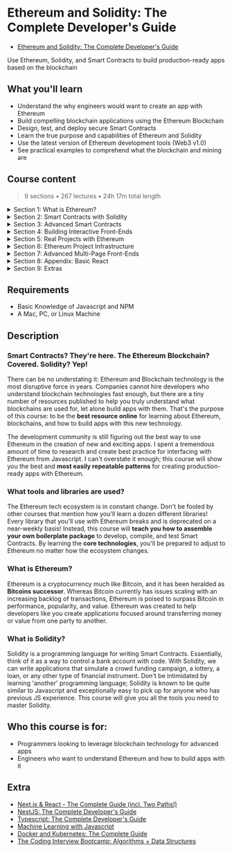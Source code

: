 # Ethereum and Solidity: The Complete Developer's Guide

- [Ethereum and Solidity: The Complete Developer's Guide](https://www.udemy.com/course/ethereum-and-solidity-the-complete-developers-guide/)

Use Ethereum, Solidity, and Smart Contracts to build production-ready apps based on the blockchain

##  What you'll learn
- Understand the why engineers would want to create an app with Ethereum
- Build compelling blockchain applications using the Ethereum Blockchain
- Design, test, and deploy secure Smart Contracts
- Learn the true purpose and capabilities of Ethereum and Solidity
- Use the latest version of Ethereum development tools (Web3 v1.0)
- See practical examples to comprehend what the blockchain and mining are

## Course content

> 9 sections • 267 lectures • 24h 17m total length

<details>
  <summary>Section 1: What is Ethereum?</summary>

  1.  [Introduction](contents/1_Introduction.md)
  1.  [Course Resources](contents/2_Course-Resources.md) 
  1.  [A Short History Lesson](contents/3_A-Short-History-Lesson.md)
  1.  [Link to Original Bitcoin White Paper](contents/4_Link-to-Original-Bitcoin-White-Paper.md)
  1.  [What is Ethereum?](contents/5_What-is-Ethereum%3F.md)
  1.  [Interfacing with Ethereum Networks](contents/6_Interfacing-with-Ethereum-Networks.md) 
  1.  [Updated Metamask Setup for new UI](contents/7_Updated-Metamask-Setup-for-new-UI.md)
  1.  [Metamask Setup](contents/8_Metamask-Setup.md)  
  1.  [Ethereum Accounts](contents/9_Ethereum-Accounts.md)
  1.  [A Note About the Faucet](contents/10_A-Note-About-the-Faucet.md)
  1.  [Receiving Ether](contents/11_Receiving-Ether.md)
  1.  [What's a Transaction?](contents/12_What's-a-Transaction%3F.md)
  1.  [Why'd We Wait?](contents/13_Why'd-We-Wait%3F.md)
  1.  [A Quick Note About the Next Lecture](contents/14_A-Quick-Note-About-the-Next-Lecture.md)
  1.  [Basic Blockchains](contents/15_Basic-Blockchains.md)
  1.  [Block Time](contents/16_Block-Time.md)
  1.  [Smart Contracts](contents/17_Smart-Contracts.md)
  1.  [The Solidity Programming Language](contents/18_The-Solidity-Programming-Language.md)
  1.  [Updated Remix Instructions for new UI - Do Not Skip](contents/19_Updated-Remix-Instructions-for-new-UI-Do_Not_Skip.md)
  1.  [Our First Contract](contents/20_Our-First-Contract.md)
  1.  [Contract Structure](contents/21_Contract-Structure.md)
  1.  [Function Declarations](contents/22_Function-Declarations.md)
  1.  [Deploying Contract in New Remix UI](contents/23_Deploying-Contract-in-New-Remix-UI.md)
  1.  [Testing with Remix](contents/24_Testing-with-Remix.md)
  1.  [Redeploying Contracts](contents/25_Redeploying-Contracts.md)
  1.  [Behind the Scenes of Deployment](contents/26_Behind-the-Scenes-of-Deployment.md)
  1.  [More on Running Functions Than You Want to Know](contents/27_More-on-Running-Functions-Than-You-Want-to-Know.md)
  1.  [Wei vs Ether](contents/28_Wei-vs-Ether.md)
  1.  [Gas and Transactions](contents/29_Gas-and-Transactions.md)
  1.  [Mnemonic Phrases](contents/30_Mnemonic-Phrases.md)
  1.  [We Need More Test Ether!](contents/31_We-Need-More-Test-Ether!.md)
  1.  [Obtaining More Test Ether from Recommended Faucet](contents/32_Obtaining-More-Test-Ether-from-Recommended-Faucet-%5BREQUIRED%5D.md)
</details>

<details>
  <summary>Section 2: Smart Contracts with Solidity</summary>

  33.  [Installing Node.js, npm and Git](contents/33_Installing-Nodejs-npm-and-Git.md)
  1.  [Contract Deployment](contents/34_Contract-Deployment.md)
  1.  [Completed Boilerplate](contents/35_Completed-Boilerplate.md)
  1.  [Project Requirements](contents/36_Project-Requirements.md)
  1.  [Project File Walkthrough](contents/37_Project-File-Walkthrough.md)
  1.  [Syntax Highlighters](contents/38_Syntax-Highlighters.md)
  1.  [Compiling Solidity](contents/39_Compiling-Solidity.md)
  1.  [Invalid asm.js or Constructor Deprecation Warning](contents/40_Invalid-asmjs-or-Constructor-Deprecation-Warning.md)
  1.  [The Compile Script](contents/41_The-Compile-Script.md)
  1.  [Testing Architecture](contents/42_Testing-Architecture.md)
  1.  [Installing Modules](contents/43_Installing-Modules.md)
  1.  [Web3 Versioning](contents/44_Web3-Versioning.md)
  1.  [Web3 Providers](contents/45_Web3-Providers.md)
  1.  [Testing with Mocha](contents/46_Testing-with-Mocha.md)
  1.  [Mocha Structure](contents/47_Mocha-Structure.md)
  1.  [Fetching Accounts from Ganache](contents/48_Fetching-Accounts-from-Ganache.md)
  1.  [Refactor to Async/Await](contents/49_Refactor-to-Async_Await.md)
  1.  [Deployment with Web3](contents/50_Deployment-with-Web3.md)
  1.  [Deployed Inbox Overview](contents/51_Deployed-Inbox-Overview.md)
  1.  [Asserting Deployment](contents/52_Asserting-Deployment.md)
  1.  [Verifying the Initial Message](contents/53_Verifying-the-Initial-Message.md)
  1.  [Testing Message Updates](contents/54_Testing-Message-Updates.md)
  1.  [Deployment with Infura](contents/55_Deployment-with-Infura.md)
  1.  [Infura Signup](contents/56_Infura-Signup.md)
  1.  [Super Important Note about Seed / Recovery Phrase Security](contents/57_Super-Important-Note-about-Seed_Recovery-Phrase-Security.md)
  1.  [Wallet Provider Setup](contents/58_Wallet-Provider-Setup.md)
  1.  [Deployment to Rinkeby](contents/59_Deployment-to-Rinkeby.md)
  1.  [Observing Deployment on Etherscan](contents/60_Observing-Deployment-on-Etherscan.md)
  1.  [Remix Permissions and Metamask](contents/61_Remix-Permissions-and-Metamask.md)
  1.  [Deployed Contracts in Remix](contents/62_Deployed-Contracts-in-Remix.md)
  1.  [Project Review](contents/63_Project-Review.md)
  1.  [Updating Your Inbox Project to Solc v0.8.9](contents/64_Updating-Your-Inbox-Project-to-Solc-v0.8.9.md)
</details>

<details>
  <summary>Section 3: Advanced Smart Contracts</summary>

  65. [The Lottery Contract](contents/65_The-Lottery-Contract.md)
  1.  [Lottery Design](contents/66_Lottery-Design.md)
  1.  [Reminder on Updated Remix](contents/67_Reminder-on-Updated-Remix.md)
  1.  [Basic Solidity Types](contents/68_Basic-Solidity-Types.md)
  1.  [Starting the Lottery Contract](contents/69_Starting-the-Lottery-Contract.md)
  1.  [The Message Global Variable](contents/70_The-Message-Global-Variable.md)
  1.  [Overview of Arrays](contents/71_Overview-of-Arrays.md)
  1.  [Overview of Mappings and Structs](contents/72_Overview-of-Mappings-and-Structs.md)
  1.  [Big Solidity Gotcha](contents/73_Big-Solidity-Gotcha.md)
  1.  [Entering the Lottery](contents/74_Entering-the-Lottery.md)
  1.  [Validation with Require Statements](contents/75_Validation-with-Require-Statements.md)
  1.  [The Remix Debugger](contents/76_The-Remix-Debugger.md)
  1.  [Pseudo Random Number Generator](contents/77_Pseudo-Random-Number-Generator.md)
  1.  [Selecting a Winner](contents/78_Selecting-a-Winner.md)
  1.  [Sending Ether from Contracts](contents/79_Sending-Ether-from-Contracts.md)
  1.  [Resetting Contract State](contents/80_Resetting-Contract-State.md)
  1.  [Requiring Managers](contents/81_Requiring-Managers.md)
  1.  [Function Modifiers](contents/82_Function-Modifiers.md)
  1.  [Returning Players Array](contents/83_Returning-Players-Array.md)
  1.  [Contract Review](contents/84_Contract-Review.md)
  1.  [Completed Boilerplate - Do Not Skip](contents/85_Completed-Boilerplate-Do_Not_Skip.md)
  1.  [New Test Setup](contents/86_New-Test-Setup.md)
  1.  [Test Project Updates](contents/87_Test-Project-Updates.md)
  1.  [Test Helper Review](contents/88_Test-Helper-Review.md)
  1.  [Asserting Deployment](contents/89_Asserting-Deployment.md)
  1.  [Entering the Lottery](contents/90_Entering-the-Lottery.md)
  1.  [Asserting Multiple Players](contents/91_Asserting-Multiple-Players.md)
  1.  [Try-Catch Assertions](contents/92_Try_Catch-Assertions.md)
  1.  [Testing Function Modifiers](contents/93_Testing-Function-Modifiers.md)
  1.  [End to End Test](contents/94_End-to-End-Test.md)
</details>  

<details>
  <summary>Section 4: Building Interactive Front-Ends</summary>

  95. [Ethereum App Architecture](contents/95_Ethereum-App-Architecture.md)
  1.  [Boilerplate and React App Updates - Do Not Skip](contents/96_Boilerplate-and-React-App-Updates-Do_Not_Skip.md)
  1.  [Application Overview](contents/97_Application-Overview.md)
  1.  [Getting Started with Create-React-App](contents/98_Getting-Started-with-Create-React-App.md)
  1.  [Multiple Web3 Instances](contents/99_Multiple-Web3-Instances.md)
  1.  [Required Update for Web3 and Metamask Permissions](contents/100_Required-Update-for-Web3-and-Metamask-Permissions.md)
  1.  [BREAKING CHANGE: webpack < 5 used to include polyfills for node.js core modules](contents/101_BREAKING-CHANGE_webpack-%3C-5-used-to-include-polyfills-for-nodejs-core-modules.md)
  1.  [Web3 Setup](contents/102_Web3-Setup.md)
  1.  [Deploying the Lottery Contract](contents/103_Deploying-the-Lottery-Contract.md)
  1.  [Local Contract Instances](contents/104_Local-Contract-Instances.md)
  1.  [Rendering Contract Data](contents/105_Rendering-Contract-Data.md)
  1.  [Instance Properties](contents/106_Instance-Properties.md)
  1.  [Accessing More Properties](contents/107_Accessing-More-Properties.md)
  1.  [The 'Enter' Form](contents/108_The-'Enter'-Form.md)
  1.  [Form Setup](contents/109_Form-Setup.md)
  1.  [Entering the Lottery](contents/110_Entering-the-Lottery.md)
  1.  [Picking a Winner](contents/111_Picking-a-Winner.md)
  1.  [Project Review](contents//112_Project-Review.md)
  1.  [Updating Your Lottery Project to Solc v0.8.9](contents/113_Updating-Your-Lottery-Project-to-Solc-v089.md)
</details> 

<details>
  <summary>Section 5: Real Projects with Ethereum</summary>

  114. [Solving Real Problems with Contracts](contents/114_Solving-Real-Problems-with-Contracts.md)
  1.  [Fixing Kickstarter's Issues](contents/115_Fixing-Kickstarter's-Issues.md)
  1.  [Campaign Contract Design](contents/116_Campaign-Contract-Design.md)
  1.  [Reminder on Updated Remix UI](contents/117_Reminder-on-Updated-Remix-UI.md)
  1.  [Campaign Constructor](contents/118_Campaign-Constructor.md)
  1.  [Contributing to the Campaign](contents/119_Contributing-to-the-Campaign.md)
  1.  [A Quick Test](contents/120_A-Quick-Test.md)
  1.  [The Request Struct](contents/121_The-Request-Struct.md)
  1.  [More on Function Modifiers](contents/122_More-on-Function-Modifiers.md)
  1.  [Creating Struct Instances](contents/123_Creating-Struct-Instances.md)
  1.  [Instance Creation Syntax](contents/124_Instance-Creation-Syntax.md)
  1.  [Storage and Memory](contents/125_Storage-and-Memory.md)
  1.  [More on Storage vs Memory](contents/126_More-on-Storage-vs-Memory.md)
  1.  [Voting System Requirements](contents/127_Voting-System-Requirements.md)
  1.  [The Wrong Voting System](contents/128_The-Wrong-Voting-System.md)
  1.  [Issues with Arrays](contents/129_Issues-with-Arrays.md)
  1.  [Mappings vs Arrays](contents/130_Mappings-vs-Arrays.md)
  1.  [Basics of Mappings](contents/131_Basics-of-Mappings.md)
  1.  [Refactoring to Mappings](contents/132_Refactoring-to-Mappings.md)
  1.  [Refactoring Request Stucts](contents/133_Refactoring-Request-Stucts.md)
  1.  [More on Struct Initialization](contents/134_More-on-Struct-nitialization.md)
  1.  [Approving a Request](contents/135_Approving-a-Request.md)
  1.  [Testing Request Approvals](contents/136_Testing-Request-Approvals.md)
  1.  [Finalizing a Request](contents/137_Finalizing-a-Request.md)
  1.  [Last Remix Test](contents/138_Last-Remix-Test.md)
  1.  [Thinking about Deployment](contents/139_Thinking-about-Deployment.md)
  1.  [Solution to Deployment](contents/140_Solution-to-Deployment.md)
  1.  [Adding a Campaign Factory](contents/141_Adding-a-Campaign-Factory.md)
  1.  [Testing the Factory](contents/142_Testing-the-Factory.md)
</details> 

<details>
  <summary>Section 6: Ethereum Project Infrastructure</summary>

  143. [Completed Boilerplate - Do Not Skip](contents/143_Completed-Boilerplate-Do_Not_Skip.md)
  1.  [Project Setup](contents/144_Project-Setup.md)
  1.  [Directory Structure](contents/145_Directory-Structure.md)
  1.  [A Better Compile Script](contents/146_A-Better-Compile-Script.md)
  1.  [Single Run Compilation](contents/147_Single-Run-Compilation.md)
  1.  [More on Compile](contents/148_More-on-Compile.md)
  1.  [Test File Setup](contents/149_Test-File-Setup.md)
  1.  [Creating Campaign Instances](contents/150_Creating-Campaign-Instances.md)
  1.  [Testing Warmup](contents/151_Testing-Warmup.md)
  1.  [Accessing Mappings](contents/152_Accessing-Mappings.md)
  1.  [Requiring Minimum Contributions](contents/153_Requiring-Minimum-Contributions.md)
  1.  [Array Getters](contents/154_Array-Getters.md)
  1.  [One End to End Test](contents/155_One-End-to-End-Test.md)
  1.  [Deployment](contents/156_Deployment.md)
  1.  [Refactoring Deployment](contents/157_Refactoring-Deployment.md)
</details> 

<details>
  <summary>Section 7: Advanced Multi-Page Front-Ends</summary>

  158. [App Mockups](contents/158_App-Mockups.md)
  1.  [CRA vs Next](contents/159_CRA-vs-Next.md)
  1.  [Next's Pages Architecture](contents/160_Next's-Pages-Architecture.md)
  1.  [Basics of Next Routing](contents/161_Basics-of-Next-Routing.md)
  1.  [Root Routes](contents/162_Root-Routes.md)
  1.  [Required Web3 Update - Do Not Skip](contents/163_Required-Web3-Update-Do_Not_Skip.md)
  1.  [CampaignFactory Instance](contents/164_CampaignFactory-Instance.md)
  1.  [Reminder on Updated Remix UI](contents/165_Reminder-on-Updated-Remix-UI.md)
  1.  [Getting a Test Campaign](contents/166_Getting-a-Test-Campaign.md)
  1.  [Fetching Deployed Campaigns](contents/167_Fetching-Deployed-Campaigns.md)
  1.  [Why Next.js, Anyways?](contents/168_Why-Nextjs-Anyways.md)
  1.  [Required Web3 Update for Conditional](contents/169_Required-Web3-Update-for-Conditional.md)
  1.  [Server vs Client Web3 Instances](contents/170_Server-vs-Client-Web3-Instances.md)
  1.  [GetInitialProps Function](contents/171_GetInitialProps-Function.md)
  1.  [Semantic UI React](contents/172_Semantic-UI-React.md)
  1.  [Card Group Setup](contents/173_Card-Group-Setup.md)
  1.  [Rendering Card Groups](contents/174_Rendering-Card-Groups.md)
  1.  [Adding CSS](contents/175_Adding-CSS.md)
  1.  [Adding a Button](contents/176_Adding-a-Button.md)
  1.  [The Need for a Layout](contents/177_The-Need-for-a-Layout.md)
  1.  [Suggestion Regarding a Default Export Warning](contents/178_Suggestion-Regarding-a-Default-Export-Warning.md)
  1.  [The Layout Component](contents/179_The-Layout-Component.md)
  1.  [Assembling a Header](contents/180_Assembling-a-Header.md)
  1.  [Constraining Content Width](contents/181_Constraining-Content-Width.md)
  1.  [Two Column Layout](contents/182_Two-Column-Layout.md)
  1.  [Nested Routing](contents/183_Nested-Routing.md)
  1.  [Final CSS Fix](contents/184_Final-CSS-Fix.md)
  1.  [Form Creation](contents/185_Form-Creation.md)
  1.  [Input Change Handlers](contents/186_Input-Change-Handlers.md)
  1.  [Form Submittal](contents/187_Form-Submittal.md)
  1.  [Testing Submittal](contents/188_Testing-Submittal.md)
  1.  [Form Error Handling](contents/189_Form-Error-Handling.md)
  1.  [Button Spinners](contents/190_Button-Spinners.md)
  1.  [Important Note About Installing next-routes](contents/191_Important-Note-About-Installing-next-routes.md)
  1.  [Routing Issues](contents/192_Routing-Issues.md)
  1.  [Next Routes Setup](contents/193_Next-Routes-Setup.md)
  1.  [Automatic Navigation](contents/194_Automatic-Navigation.md)
  1.  [Header Navigation](contents/195_Header-Navigation.md)
  1.  [Routing to Campaigns](contents/196_Routing-to-Campaigns.md)
  1.  [Restarting the Server](contents/197_Restarting-the-Server.md)
  1.  [Route Mappings](contents/198_Route-Mappings.md)
  1.  [Planning CampaignShow](contents/199_Planning-CampaignShow.md)
  1.  [Redeploying CampaignFactory](contents/200_Redeploying-CampaignFactory.md)
  1.  [CampaignShow's GetInitialProps](contents/201_CampaignShow's-GetInitialProps.md)
  1.  [Accessing a Campaign](contents/202_Accessing-a-Campaign.md)
  1.  [Summary Translation Layer](contents/203_Summary-Translation-Layer.md)
  1.  [Custom Card Groups](contents/204_Custom-Card-Groups.md)
  1.  [One Card Per Property](contents/205_One-Card-Per-Property.md)
  1.  [The Contribute Form](contents/206_The-Contribute-Form.md)
  1.  [Grid Layouts](contents/207_Grid-Layouts.md)
  1.  [Form State](contents/208_Form-State.md)
  1.  [Communicating the Campaign Address](contents/209_Communicating-the-Campaign-Address.md)
  1.  [Making a Contribution](contents/210_Making-a-Contribution.md)
  1.  [Refreshing Contract Data](contents/211_Refreshing-Contract-Data.md)
  1.  [Spinners and Error Handlers](contents/212_Spinners-and-Error-Handlers.md)
  1.  [Listing Requests](contents/213_Listing-Requests.md)
  1.  [Grids vs Columns](contents/214_Grids-vs-Columns.md)
  1.  [More Routing!](contents/215_More-Routing!.md)
  1.  [Request Creation Form](contents/216_Request-Creation-Form.md)
  1.  [Creating a Request](contents/217_Creating-a-Request.md)
  1.  [Form Polish](contents/218_Form-Polish.md)
  1.  [Creating a Request](contents/219_Creating-a-Request.md)
  1.  [Requests One by One](contents/220_Requests-One-by-One.md)
  1.  [Fancy Javascript](contents/221_Fancy-Javascript.md)
  1.  [Small Typo!](contents/222_Small-Typo!.md)
  1.  [Rendering a Table](contents/223_Rendering-a-Table.md)
  1.  [Request Row Component](contents/224_Request-Row-Component.md)
  1.  [Request Row Content](contents/225_Request-Row-Content.md)
  1.  [Approvers Count Cell](contents/226_Approvers-Count-Cell.md)
  1.  [Approving a Request](contents/227_Approving-a-Request.md)
  1.  [Finalizing Requests](contents/228_Finalizing-Requests.md)
  1.  [Testing Finalization](contents/229_Testing-Finalization.md)
  1.  [Row Status Styling](contents/230_Row-Status-Styling.md)
  1.  [Finishing Requests Index](contents/231_Finishing-Requests-Index.md)
  1.  [Wrapup](contents/232_Wrapup.md)
  1.  [Updating Your Campaign Project to Solc v0.8.9](contents/233_Updating-Your-Campaign-Project-to-Solc-v0.8.9.md)
</details> 

<details>
  <summary>Section 8: Appendix: Basic React</summary>

  234. A Note on This Section
  1.  Purpose of Boilerplate Projects
  1.  Environment Setup
  1.  Project Setup
  1.  JSX
  1.  More on JSX
  1.  ES6 Import Statements
  1.  ReactDOM vs React
  1.  Component Instances
  1.  Render Targets
  1.  Component Structure
  1.  Youtube Search API Signup
  1.  Export Statements
  1.  Class Based Components
  1.  Handling User Events
  1.  Introduction to State
  1.  State Continued
  1.  Controlled Components
  1.  Breather and Review
  1.  Youtube Search Response
  1.  Refactoring Functional Components to Class Components
  1.  Props
  1.  Building Lists with Map
  1.  List Item Keys
  1.  Video List Items
  1.  Detail Component and Template Strings
  1.  Handling Null Props
  1.  ideo Selection
  1.  Styling with CSS
  1.  Searching for Videos
  1.  Throttling Search Term Input
  1.  React Wrapup
  1.  Vue Flavored Version

</details> 

<details>
  <summary>Section 9: Extras</summary>

  267. Bonus!
</details> 

##  Requirements
- Basic Knowledge of Javascript and NPM
- A Mac, PC, or Linux Machine

##  Description

### **Smart Contracts?** They're here.  **The Ethereum Blockchain?**  Covered.  **Solidity?**  Yep!

There can be no understating it: Ethereum and Blockchain technology is the most disruptive force in years.  Companies cannot hire developers who understand blockchain technologies fast enough, but there are a tiny number of resources published to help you truly understand what blockchains are used for, let alone build apps with them.  That's the purpose of this course: to be the **best resource online** for learning about Ethereum, blockchains, and how to build apps with this new technology.

The development community is still figuring out the best way to use Ethereum in the creation of new and exciting apps.  I spent a tremendous amount of time to research and create best practice for interfacing with Ethereum from Javascript.  I can't overstate it enough; this course will show you the best and **most easily repeatable patterns** for creating production-ready apps with Ethereum.

###  What tools and libraries are used?

The Ethereum tech ecosystem is in constant change.  Don't be fooled by other courses that mention how you'll learn a dozen different libraries!  Every library that you'll use with Ethereum breaks and is deprecated on a near-weekly basis!  Instead, this course will **teach you how to assemble your own boilerplate package** to develop, compile, and test Smart Contracts.  By learning the **core technologies**, you'll be prepared to adjust to Ethereum no matter how the ecosystem changes.

### What is Ethereum?

Ethereum is a cryptocurrency much like Bitcoin, and it has been heralded as **Bitcoins successor**.  Whereas Bitcoin currently has issues scaling with an increasing backlog of transactions, Ethereum is poised to surpass Bitcoin in performance, popularity, and value.  Ethereum was created to help developers like you create applications focused around transferring money or value from one party to another.

### What is Solidity?

Solidity is a programming language for writing Smart Contracts.  Essentially, think of it as a way to control a bank account with code.  With Solidity, we can write applications that simulate a crowd funding campaign, a lottery, a loan, or any other type of financial instrument.  Don't be intimidated by learning 'another' programming language; Solidity is known to be quite similar to Javascript and exceptionally easy to pick up for anyone who has previous JS experience.  This course will give you all the tools you need to master Solidity.

##  Who this course is for:
- Programmers looking to leverage blockchain technology for advanced apps
- Engineers who want to understand Ethereum and how to build apps with it

## Extra

-   [Next.js & React - The Complete Guide (incl. Two Paths!)](https://github.com/ShuhanCode/art-javascript/tree/main/Curricula/nextjs)
-   [NestJS: The Complete Developer's Guide](https://www.udemy.com/course/nestjs-the-complete-developers-guide/?couponCode=ADCE6741CC-BONUS)
-   [Typescript: The Complete Developer's Guide](https://www.udemy.com/course/typescript-the-complete-developers-guide)
-   [Machine Learning with Javascript](https://www.udemy.com/course/machine-learning-with-javascript/)
-   [Docker and Kubernetes: The Complete Guide](https://www.udemy.com/course/docker-and-kubernetes-the-complete-guide)
-   [The Coding Interview Bootcamp: Algorithms + Data Structures](https://www.udemy.com/course/coding-interview-bootcamp-algorithms-and-data-structure)


